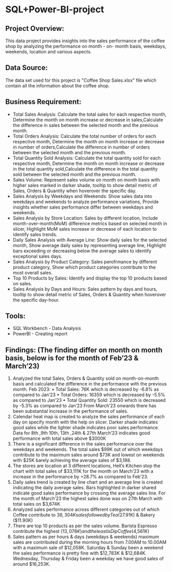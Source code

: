 # SQL+Power-BI-project 

## Project Overview: 
This data project provides insights into the sales performance of the coffee shop by analyzing the performance on month - on- month basis, weekdays, weekends, location and various aspects.

## Data Source: 
The data set used for this project is "Coffee Shop Sales.xlsx" file which contain all the information about the coffee shop.

## Business Requirement: 
- Total Sales Analysis: Calculate the total sales for each respective month, Determine the month on month increase or decrease in sales,Calculate the difference in sales between the selected month and the previous month.
- Total Orders Analysis: Calculate the total number of orders for each respective month, Determine the month on month increase or decrease in number of orders,Calculate the difference in number of orders between the selected month and the previous month.
- Total Quantity Sold Analysis: Calculate the total quantity sold for each respective month, Determine the month on month increase or decrease in the total quantity sold,Calculate the difference in the total quantity sold between the selected month and the previous month.
- Sales Volume: Represent sales volume on month on month basis with higher sales marked in darker shade, tooltip to show detail metric of Sales, Orders & Quantity when hoverover the specific day.
- Sales Analysis by Weekdays and Weekends: Show sales data into weekdays and weekends to analyze performance variations, Provide insights whether sales performance differ between weekdays and weekends.
- Sales Analysis by Store Location: Sales by different location, Include month-over-month(MoM) difference metrics based on selected month in slicer, Highlight MoM sales increase or decrease of each location to identify sales trends.
- Daily Sales Analysis with Average Line: Show daily sales for the selected month, Show average daily sales by representing average line, Highlight bars exceeding or decreasing below the average sales to identify exceptional sales days.
- Sales Analysis by Product Category: Sales perofrmance by different product category, Show which product categories contribute to the most overall sales.
- Top 10 Products by Sales: Identify and display the top 10 products based on sales.
- Sales Analysis by Days and Hours: Sales pattern by days and hours, tooltip to show detail metric of Sales, Orders & Quantity when hoverover the specific day-hour.

 ## Tools:
- SQL Workbench - Data Analysis
- PowerBI - Creating report

## Findings: (The finding differ on month on month basis, below is for the month of Feb’23 & March’23) 

1.	Analyzed the total Sales, Orders & Quantity sold on month-on-month basis and calculated the difference in the performance with the previous month. 
Feb 2023: 
•	Total Sales: 76K which is decreased by -6.8% as compared to Jan’23
•	Total Orders: 16359 which is decreased by -5.5% as compared to Jan’23
•	Total Quantity Sold: 23550 which is decreased by -5.3% as compared to Jan’23
   From March’23 onwards there has been substantial increase in the performance of sales.
2.	Calendar heat map is created to analyze the sales performance of each day on specify month with the help on slicer. Darker shade indicates good sales while the lighter shade indicates poor sales performance. Data for 8th ,9th 10th, 13th ,24th & 27th March’23 indicates good performance with total sales above $3000K
3.	There is a significant difference in the sales performance over the weekdays and weekends. The total sales $99K out of which weekdays contribute to the maximum sales around $73K and lowest on weekends with $25K barely achieving the average sales of $3,188.
4.	The stores are location at 3 different locations, Hell’s Kitchen stop the chart with total sales of $33,111K for the month on March’23 with a increase in the performance by +28.7% as compared to Feb’23.
5.	Daily sales trend is created by line chart and an average line is created indicating the daily average sales. Bars highlighted in darker shared indicate good sales performance by crossing the average sales line. For the month of March’23 the highest sales done was on 27th March with total sales on $3,674K
6.	Analyzed sales performance across different categories out of which Coffee contribute to $38,304K sales followed by Tea ($27.91K) & Bakery ($11.90K)
7.	There are top 10 products as per the sales volume. Barista Espresso contribute the highest ($13,078K) and the least is Dip Coffee ($4,561K)
8.	Sales pattern as per hours & days (weekdays & weekends) maximum sales are contributed during the morning hours from 7.00AM to 10.00AM with a maximum sale of $12,058K. Saturday & Sunday been a weekend the sales performance is pretty fine with $12,783K & $12,684K. Wednesday, Thursday & Friday been a weekday we have good sales of around $16,253K.




  
        










 
